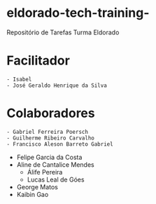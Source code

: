 # eldorado-tech-training-

Repositório de Tarefas Turma Eldorado

# Facilitador 
	- Isabel 
	- José Geraldo Henrique da Silva

# Colaboradores
	- Gabriel Ferreira Poersch
	- Guilherme Ribeiro Carvalho
	- Francisco Aleson Barreto Gabriel
  - Felipe Garcia da Costa
  - Aline de Cantalice Mendes
	- Álife Pereira
	- Lucas Leal de Góes
  - George Matos
  - Kaibin Gao

